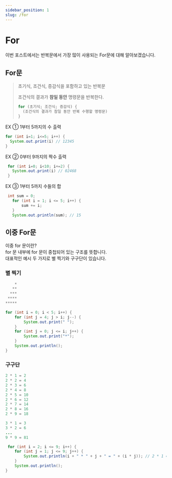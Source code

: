 ```yaml
---
sidebar_position: 1
slug: /for
---
```


# For

이번 포스트에서는 반복문에서 가장 많이 사용되는 For문에 대해 알아보겠습니다.

## For문

> 초기식, 조건식, 증감식을 포함하고 있는 반복문
> 
> 조건식의 결과가 **참일 동안** 명령문을 반복한다.
>
> ```java
> for (초기식; 조건식; 증감식) {
>   (조건식의 결과가 참일 동안 반복 수행할 명령문)
> }
> ```

EX ① 1부터 5까지의 수 출력
 ```java
 for (int i=1; i<=5; i++) {
   System.out.print(i) // 12345 
 }
```
EX ② 0부터 9까지의 짝수 출력

```java
 for (int i=0; i<10; i+=2) {
   System.out.print(i) // 02468
 }
```
EX ③ 1부터 5까지 수들의 합
```java
 int sum = 0;
   for (int i = 1; i <= 5; i++) {
       sum += i;
   }
   System.out.println(sum); // 15
```

## 이중 For문

이중 for 문이란?  
for 문 내부에 for 문이 중첩되어 있는 구조를 뜻합니다.   
대표적인 예시 두 가지로 별 찍기와 구구단이 있습니다.

### 별 찍기

```java
    *
   **
  ***
 ****
*****
```

```java
for (int i = 0; i < 5; i++) {
    for (int j = 4; j > i; j--) {
        System.out.print(" ");
    }
    for (int j = 0; j <= i; j++) {
        System.out.print("*");
    }
    System.out.println();
}
```

### 구구단

```java
2 * 1 = 2
2 * 2 = 4
2 * 3 = 6
2 * 4 = 8
2 * 5 = 10
2 * 6 = 12
2 * 7 = 14
2 * 8 = 16
2 * 9 = 18

3 * 1 = 3
3 * 2 = 6 
...
9 * 9 = 81
```

```java
 for (int i = 2; i <= 9; i++) {
    for (int j = 1; j <= 9; j++) {
        System.out.println(i + " * " + j + " = " + (i * j)); // 2 * 1 = 2
    }
    System.out.println();
}
```